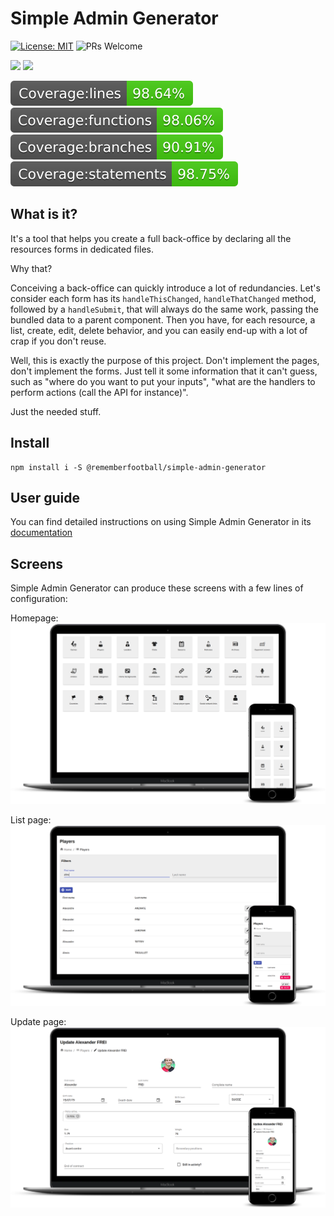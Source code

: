# Simple Admin Generator

[![License: MIT](https://img.shields.io/badge/License-MIT-yellow.svg)](https://opensource.org/licenses/MIT) ![PRs Welcome](https://img.shields.io/badge/PRs-welcome-green.svg)

![](https://github.com/rememberfootball/simple-admin-generator/workflows/Test/badge.svg)
![](https://github.com/rememberfootball/simple-admin-generator/workflows/Publish/badge.svg)

![](docs/badges/badge-lines.svg) ![](docs/badges/badge-functions.svg) ![](docs/badges/badge-branches.svg) ![](docs/badges/badge-statements.svg)

## What is it?

It's a tool that helps you create a full back-office by declaring all the resources forms in dedicated files. 

Why that?

Conceiving a back-office can quickly introduce a lot of redundancies. Let's consider each form has its `handleThisChanged`, `handleThatChanged` method, followed by a `handleSubmit`, that will always do the same work, passing the bundled data to a parent component. Then you have, for each resource, a list, create, edit, delete behavior, and you can easily end-up with a lot of crap if you don't reuse.

Well, this is exactly the purpose of this project. Don't implement the pages, don't implement the forms. Just tell it some information that it can't guess, such as "where do you want to put your inputs", "what are the handlers to perform actions (call the API for instance)".

Just the needed stuff.

## Install

```
npm install i -S @rememberfootball/simple-admin-generator 
```

## User guide

You can find detailed instructions on using Simple Admin Generator in its [documentation](docs/user-guide.md)

## Screens

Simple Admin Generator can produce these screens with a few lines of configuration:

Homepage:
![](docs/screens/home.png)

List page:
![](docs/screens/list.png)

Update page:
![](docs/screens/update.png)
